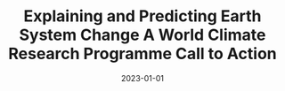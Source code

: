 ---
title: "Explaining and Predicting Earth System Change A World Climate Research Programme Call to Action"
collection: publications
permalink: /publication/2023-01-01-Explaining-and-Predicting-Earth-System-Change-A-World-Climate-Research-Programme-Call-to-Action
date: 2023-01-01
venue: 'Bulletin of the American Meteorological Society'
paperurl: 'https://journals.ametsoc.org/view/journals/bams/104/1/BAMS-D-21-0280.1.xml'
citation: ' Kirsten Findell,  Rowan Sutton,  Nico Caltabiano,  Anca Brookshaw,  Patrick Heimbach,  Masahide Kimoto,  Scott Osprey,  Doug Smith,  James Risbey,  Zhuo Wang,  Lijing Cheng,  Leandro Diaz,  Markus Donat,  Michael Ek,  June Lee,  Shoshiro Minobe,  Matilde Rusticucci,  Frederic Vitart,  Lin Wang, &quot;Explaining and Predicting Earth System Change A World Climate Research Programme Call to Action.&quot; Bulletin of the American Meteorological Society, 2023.'
---